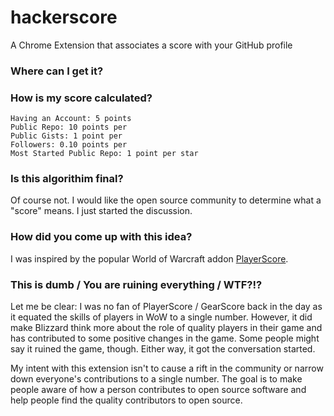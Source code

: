 # hackerscore
A Chrome Extension that associates a score with your GitHub profile

### Where can I get it?

### How is my score calculated?

```
Having an Account: 5 points
Public Repo: 10 points per
Public Gists: 1 point per
Followers: 0.10 points per
Most Started Public Repo: 1 point per star
```

### Is this algorithim final?

Of course not. I would like the open source community to determine what a "score" means. I just started the discussion.

### How did you come up with this idea?

I was inspired by the popular World of Warcraft addon [PlayerScore](http://www.wowinterface.com/downloads/info12245-PlayerScoreGearScore.html).

### This is dumb / You are ruining everything / WTF?!?

Let me be clear: I was no fan of PlayerScore / GearScore back in the day as it equated the skills of players in WoW to a single number. However,
it did make Blizzard think more about the role of quality players in their game and has contributed to some positive changes in the game. Some people might say it ruined the game, though. Either way, it got the conversation started.

My intent with this extension isn't to cause a rift in the community or narrow down everyone's contributions to a single number. The goal is to make people aware of how a person contributes to open source software and help people find the quality contributors to open source.
